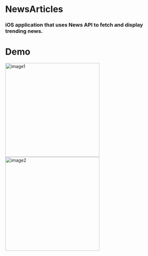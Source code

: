 # NewsArticles

### iOS application that uses News API to fetch and display trending news. 

# Demo 

<p float="left">
<img src="https://user-images.githubusercontent.com/59744727/174491677-a9679ec4-cdd4-4406-b176-1d345c1365ea.png" alt="image1" width="300"/>
<img src="https://user-images.githubusercontent.com/59744727/174491732-dacf8818-063b-4884-8305-ab6b70456ab2.png" alt="image2" width="300"/>
</p>

